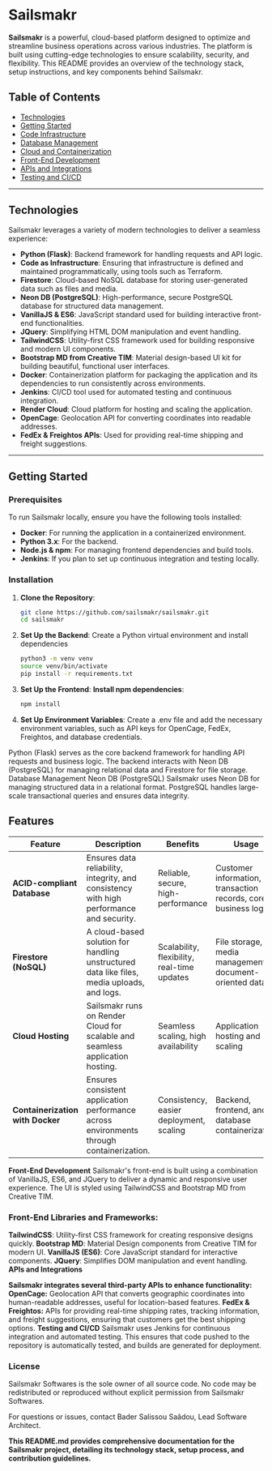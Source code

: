 # Sailsmakr

**Sailsmakr** is a powerful, cloud-based platform designed to optimize and streamline business operations across various industries. The platform is built using cutting-edge technologies to ensure scalability, security, and flexibility. This README provides an overview of the technology stack, setup instructions, and key components behind Sailsmakr.

## Table of Contents
- [Technologies](#technologies)
- [Getting Started](#getting-started)
- [Code Infrastructure](#code-infrastructure)
- [Database Management](#database-management)
- [Cloud and Containerization](#cloud-and-containerization)
- [Front-End Development](#front-end-development)
- [APIs and Integrations](#apis-and-integrations)
- [Testing and CI/CD](#testing-and-cicd)

---

## Technologies

Sailsmakr leverages a variety of modern technologies to deliver a seamless experience:

- **Python (Flask)**: Backend framework for handling requests and API logic.
- **Code as Infrastructure**: Ensuring that infrastructure is defined and maintained programmatically, using tools such as Terraform.
- **Firestore**: Cloud-based NoSQL database for storing user-generated data such as files and media.
- **Neon DB (PostgreSQL)**: High-performance, secure PostgreSQL database for structured data management.
- **VanillaJS & ES6**: JavaScript standard used for building interactive front-end functionalities.
- **JQuery**: Simplifying HTML DOM manipulation and event handling.
- **TailwindCSS**: Utility-first CSS framework used for building responsive and modern UI components.
- **Bootstrap MD from Creative TIM**: Material design-based UI kit for building beautiful, functional user interfaces.
- **Docker**: Containerization platform for packaging the application and its dependencies to run consistently across environments.
- **Jenkins**: CI/CD tool used for automated testing and continuous integration.
- **Render Cloud**: Cloud platform for hosting and scaling the application.
- **OpenCage**: Geolocation API for converting coordinates into readable addresses.
- **FedEx & Freightos APIs**: Used for providing real-time shipping and freight suggestions.

---

## Getting Started

### Prerequisites

To run Sailsmakr locally, ensure you have the following tools installed:

- **Docker**: For running the application in a containerized environment.
- **Python 3.x**: For the backend.
- **Node.js & npm**: For managing frontend dependencies and build tools.
- **Jenkins**: If you plan to set up continuous integration and testing locally.

### Installation

1. **Clone the Repository**:
    ```bash
    git clone https://github.com/sailsmakr/sailsmakr.git
    cd sailsmakr

2. **Set Up the Backend**:
Create a Python virtual environment and install dependencies
    ```bash 
    python3 -m venv venv
    source venv/bin/activate
    pip install -r requirements.txt

3. **Set Up the Frontend**:
**Install npm dependencies**:
    ```bash
    npm install


4. **Set Up Environment Variables**:
Create a .env file and add the necessary environment variables, such as API keys for OpenCage, FedEx, Freightos, and database credentials.

Python (Flask) serves as the core backend framework for handling API requests and business logic.
The backend interacts with Neon DB (PostgreSQL) for managing relational data and Firestore for file storage.
Database Management
Neon DB (PostgreSQL)
Sailsmakr uses Neon DB for managing structured data in a relational format. PostgreSQL handles large-scale transactional queries and ensures data integrity.

## Features  

| Feature                  | Description                                                                                       | Benefits                               | Usage                                            |
|--------------------------|---------------------------------------------------------------------------------------------------|---------------------------------------|--------------------------------------------------|
| **ACID-compliant Database** | Ensures data reliability, integrity, and consistency with high performance and security.         | Reliable, secure, high-performance    | Customer information, transaction records, core business logic |
| **Firestore (NoSQL)**     | A cloud-based solution for handling unstructured data like files, media uploads, and logs.        | Scalability, flexibility, real-time updates | File storage, media management, document-oriented data |
| **Cloud Hosting**         | Sailsmakr runs on Render Cloud for scalable and seamless application hosting.                     | Seamless scaling, high availability   | Application hosting and scaling                  |
| **Containerization with Docker** | Ensures consistent application performance across environments through containerization.        | Consistency, easier deployment, scaling | Backend, frontend, and database containerization |


**Front-End Development**
Sailsmakr's front-end is built using a combination of VanillaJS, ES6, and JQuery to deliver a dynamic and responsive user experience. The UI is styled using TailwindCSS and Bootstrap MD from Creative TIM.

### Front-End Libraries and Frameworks:
**TailwindCSS**: Utility-first CSS framework for creating responsive designs quickly.
**Bootstrap MD**: Material Design components from Creative TIM for modern UI.
**VanillaJS (ES6)**: Core JavaScript standard for interactive components.
**JQuery**: Simplifies DOM manipulation and event handling.
**APIs and Integrations**

**Sailsmakr integrates several third-party APIs to enhance functionality:**
**OpenCage:** Geolocation API that converts geographic coordinates into human-readable addresses, useful for location-based features.
**FedEx & Freightos:** APIs for providing real-time shipping rates, tracking information, and freight suggestions, ensuring that customers get the best shipping options.
**Testing and CI/CD**
Sailsmakr uses Jenkins for continuous integration and automated testing. This ensures that code pushed to the repository is automatically tested, and builds are generated for deployment.

### License
Sailsmakr Softwares is the sole owner of all source code. No code may be redistributed or reproduced without explicit permission from Sailsmakr Softwares.

For questions or issues, contact Bader Salissou Saâdou, Lead Software Architect.

 

**This README.md provides comprehensive documentation for the Sailsmakr project, detailing its technology stack, setup process, and contribution guidelines.**